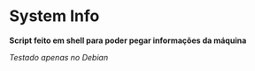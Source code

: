 # System Info
**Script feito em shell para poder pegar informações da máquina**

*Testado apenas no Debian*